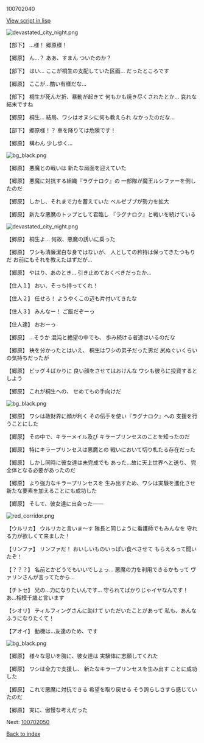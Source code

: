 100702040

[View script in lisp](../scripts/100702040.txt)

![devastated_city_night.png](../images/backgrounds/devastated_city_night.png)

【部下】
…様！
郷原様！

【郷原】
ん…？
ああ、すまん
ついたのか？

【部下】
はい…
ここが桐生の支配していた区画…
だったところです

【郷原】
ここが…酷い有様だな…

【部下】
桐生が死んだ折、暴動が起きて
何もかも焼き尽くされたとか…
哀れな結末ですね

【郷原】
桐生…
結局、ワシはオヌシに何も教えられ
なかったのだな…

【部下】
郷原様！？
車を降りては危険です！

【郷原】
構わん
少し歩く…

![bg_black.png](../images/backgrounds/bg_black.png)

【郷原】
悪魔との戦いは
新たな局面を迎えていた

【郷原】
悪魔に対抗する組織『ラグナロク』の
一部隊が魔王ルシファーを倒したのだ

【郷原】
しかし、それまで力を蓄えていた
ベルゼブブが勢力を拡大

【郷原】
新たな悪魔のトップとして君臨し
『ラグナロク』と戦いを続けている

![devastated_city_night.png](../images/backgrounds/devastated_city_night.png)

【郷原】
桐生よ…
何故、悪魔の誘いに乗った

【郷原】
ワシも清廉潔白な身ではないが、
人としての矜持は保ってきたつもりだ
お前にもそれを教えたはずだが…

【郷原】
やはり、あのとき…
引き止めておくべきだったか…

【住人１】
おい、そっち持ってくれ！

【住人２】
任せろ！
ようやくこの辺も片付いてきたな

【住人３】
みんなー！
ご飯だぞーっ

【住人達】
おおーっ

【郷原】
…そうか
混沌と絶望の中でも、
歩み続ける者達はいるのだな

【郷原】
袂を分かったとはいえ、
桐生はワシの弟子だった男だ
尻ぬぐいくらいの気持ちだったが

【郷原】
ビッグ４ばかりに
良い顔をさせてはおけんな
ワシも彼らに投資するとしよう

【郷原】
これが桐生への、
せめてもの手向けだ

![bg_black.png](../images/backgrounds/bg_black.png)

【郷原】
ワシは政財界に顔が利く
その伝手を使い『ラグナロク』への
支援を行うことにした

【郷原】
その中で、キラーメイル及び
キラープリンセスのことを知ったのだ

【郷原】
特にキラープリンセスは悪魔との
戦いにおいて切り札たる存在だった

【郷原】
しかし同時に彼女達は未完成でも
あった…故に天上世界へと送り、
完全体となる必要があったのだ

【郷原】
より強力なキラープリンセスを
生み出すため、ワシは実験を進化させ
新たな要素を加えることにも成功した

【郷原】
そして、彼女達に出会った――

![red_corridor.png](../images/backgrounds/red_corridor.png)

【ウルリカ】
ウルリカと言いま～す
隊長と同じように看護師でもみんなを
守れる力が欲しくて来ました！

【リンファ】
リンファだ！
おいしいものいっぱい食べさせて
もらえるって聞いたぞ！

【？？？】
名前とかどうでもいいでしょっ…
悪魔の力を利用できるかもって
ヴァリンさんが言ってたから…

【チトセ】
兄の…力になりたいんです…
守られてばかりじゃイヤなんです！
あ…相模千歳と言います

【シオリ】
ティルフィングさんに助けて
いただいたことがあって
私も、あんなふうになりたくて！

【アオイ】
動機は…友達のため、です

![bg_black.png](../images/backgrounds/bg_black.png)

【郷原】
様々な思いを胸に、彼女達は
実験体に志願してくれた

【郷原】
ワシは全力で支援し、
新たなキラープリンセスを生み出す
ことに成功した

【郷原】
これで悪魔に対抗できる
希望を取り戻せる
そう誇らしさすら感じていたのだ

【郷原】
実に、傲慢な考えだった

Next: [100702050](100702050.md)

[Back to index](index.md)
